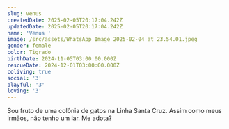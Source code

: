 ```yaml
---
slug: venus
createdDate: 2025-02-05T20:17:04.242Z
updatedDate: 2025-02-05T20:17:04.242Z
name: 'Vênus '
image: /src/assets/WhatsApp Image 2025-02-04 at 23.54.01.jpeg
gender: female
color: Tigrado
birthDate: 2024-11-05T03:00:00.000Z
rescueDate: 2024-12-01T03:00:00.000Z
coliving: true
social: '3'
playful: '3'
loving: '3'
---
```


Sou fruto de uma colônia de gatos na Linha Santa Cruz. Assim como meus irmãos, não tenho um lar. Me adota?
